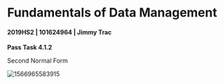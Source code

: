 # Fundamentals of Data Management

#### 2019HS2 |  101624964 | Jimmy Trac 

**Pass Task 4.1.2**

Second Normal Form



![1566965583915](H:\repos\fundamentals-of-data-management\pt4.1.2\pt4.1.2_ver3.assets\1566965583915.png)



